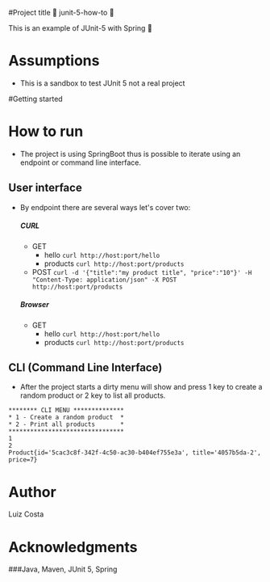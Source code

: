#Project title 
:vertical_traffic_light: junit-5-how-to :vertical_traffic_light:

This is an example of JUnit-5 with Spring :high_brightness:

# Assumptions

* This is a sandbox to test JUnit 5 not a real project

#Getting started

# How to run

* The project is using SpringBoot thus is possible to iterate using an endpoint or command line interface.

## User interface

* By endpoint there are several ways let's cover two:
  ##### CURL
  * GET
    - hello
        ``curl http://host:port/hello``
    - products 
        ``curl http://host:port/products``
  * POST
  ``curl -d '{"title":"my product title", "price":"10"}' -H "Content-Type: application/json" -X POST http://host:port/products``
  
  ##### Browser
  * GET
    - hello
        ``curl http://host:port/hello``
    - products 
        ``curl http://host:port/products``

## CLI (Command Line Interface)

* After the project starts a dirty menu will show and press 1 key to create a random product or 2 key to list all products. 
````console
******** CLI MENU **************
* 1 - Create a random product  *
* 2 - Print all products       *
********************************
1
2
Product{id='5cac3c8f-342f-4c50-ac30-b404ef755e3a', title='4057b5da-2', price=7}
````

# Author

Luiz Costa

# Acknowledgments
###Java, Maven, JUnit 5, Spring

